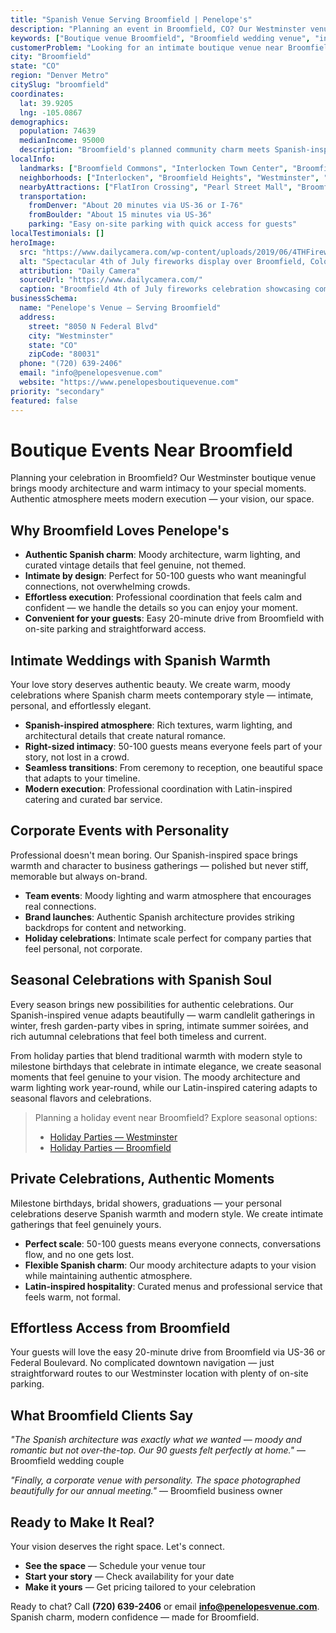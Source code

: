 ```yaml
---
title: "Spanish Venue Serving Broomfield | Penelope's"
description: "Planning an event in Broomfield, CO? Our Westminster venue offers moody Spanish architecture and intimate spaces for 50-100 guests. Authentic atmosphere."
keywords: ["Boutique venue Broomfield", "Broomfield wedding venue", "intimate event space Broomfield CO", "moody venue near Broomfield", "50-100 guest venue Broomfield", "Westminster venue serving Broomfield"]
customerProblem: "Looking for an intimate boutique venue near Broomfield with authentic atmosphere and modern execution for 50-100 guests?"
city: "Broomfield"
state: "CO"
region: "Denver Metro"
citySlug: "broomfield"
coordinates:
  lat: 39.9205
  lng: -105.0867
demographics:
  population: 74639
  medianIncome: 95000
  description: "Broomfield's planned community charm meets Spanish-inspired intimacy—perfect for authentic weddings, celebrations, and meaningful corporate moments."
localInfo:
  landmarks: ["Broomfield Commons", "Interlocken Town Center", "Broomfield Amphitheater", "Wonderland Cave & Adventure Park"]
  neighborhoods: ["Interlocken", "Broomfield Heights", "Westminster", "Northwest"]
  nearbyAttractions: ["FlatIron Crossing", "Pearl Street Mall", "Broomfield Farmers Market", "Outdoor recreation"]
  transportation:
    fromDenver: "About 20 minutes via US-36 or I-76"
    fromBoulder: "About 15 minutes via US-36"
    parking: "Easy on-site parking with quick access for guests"
localTestimonials: []
heroImage:
  src: "https://www.dailycamera.com/wp-content/uploads/2019/06/4THFireworksGAP638.jpg?w=863"
  alt: "Spectacular 4th of July fireworks display over Broomfield, Colorado celebrating community spirit and patriotic festivities"
  attribution: "Daily Camera"
  sourceUrl: "https://www.dailycamera.com/"
  caption: "Broomfield 4th of July fireworks celebration showcasing community pride and festive atmosphere"
businessSchema:
  name: "Penelope's Venue – Serving Broomfield"
  address:
    street: "8050 N Federal Blvd"
    city: "Westminster"
    state: "CO"
    zipCode: "80031"
  phone: "(720) 639-2406"
  email: "info@penelopesvenue.com"
  website: "https://www.penelopesboutiquevenue.com"
priority: "secondary"
featured: false
---
```


# Boutique Events Near Broomfield

Planning your celebration in Broomfield? Our Westminster boutique venue brings moody architecture and warm intimacy to your special moments. Authentic atmosphere meets modern execution — your vision, our space.

## Why Broomfield Loves Penelope's

- **Authentic Spanish charm**: Moody architecture, warm lighting, and curated vintage details that feel genuine, not themed.
- **Intimate by design**: Perfect for 50-100 guests who want meaningful connections, not overwhelming crowds.
- **Effortless execution**: Professional coordination that feels calm and confident — we handle the details so you can enjoy your moment.
- **Convenient for your guests**: Easy 20-minute drive from Broomfield with on-site parking and straightforward access.

## Intimate Weddings with Spanish Warmth

Your love story deserves authentic beauty. We create warm, moody celebrations where Spanish charm meets contemporary style — intimate, personal, and effortlessly elegant.

- **Spanish-inspired atmosphere**: Rich textures, warm lighting, and architectural details that create natural romance.
- **Right-sized intimacy**: 50-100 guests means everyone feels part of your story, not lost in a crowd.
- **Seamless transitions**: From ceremony to reception, one beautiful space that adapts to your timeline.
- **Modern execution**: Professional coordination with Latin-inspired catering and curated bar service.

## Corporate Events with Personality

Professional doesn't mean boring. Our Spanish-inspired space brings warmth and character to business gatherings — polished but never stiff, memorable but always on-brand.

- **Team events**: Moody lighting and warm atmosphere that encourages real connections.
- **Brand launches**: Authentic Spanish architecture provides striking backdrops for content and networking.
- **Holiday celebrations**: Intimate scale perfect for company parties that feel personal, not corporate.

## Seasonal Celebrations with Spanish Soul

Every season brings new possibilities for authentic celebrations. Our Spanish-inspired venue adapts beautifully — warm candlelit gatherings in winter, fresh garden-party vibes in spring, intimate summer soirées, and rich autumnal celebrations that feel both timeless and current.

From holiday parties that blend traditional warmth with modern style to milestone birthdays that celebrate in intimate elegance, we create seasonal moments that feel genuine to your vision. The moody architecture and warm lighting work year-round, while our Latin-inspired catering adapts to seasonal flavors and celebrations.

> Planning a holiday event near Broomfield? Explore seasonal options:
>
> - [Holiday Parties — Westminster](/seasonal/holiday/)
> - [Holiday Parties — Broomfield](/seasonal/holiday/broomfield/)

## Private Celebrations, Authentic Moments

Milestone birthdays, bridal showers, graduations — your personal celebrations deserve Spanish warmth and modern style. We create intimate gatherings that feel genuinely yours.

- **Perfect scale**: 50-100 guests means everyone connects, conversations flow, and no one gets lost.
- **Flexible Spanish charm**: Our moody architecture adapts to your vision while maintaining authentic atmosphere.
- **Latin-inspired hospitality**: Curated menus and professional service that feels warm, not formal.

## Effortless Access from Broomfield

Your guests will love the easy 20-minute drive from Broomfield via US-36 or Federal Boulevard. No complicated downtown navigation — just straightforward routes to our Westminster location with plenty of on-site parking.

## What Broomfield Clients Say

*"The Spanish architecture was exactly what we wanted — moody and romantic but not over-the-top. Our 90 guests felt perfectly at home."* — Broomfield wedding couple

*"Finally, a corporate venue with personality. The space photographed beautifully for our annual meeting."* — Broomfield business owner

## Ready to Make It Real?

Your vision deserves the right space. Let's connect.

- **See the space** — Schedule your venue tour
- **Start your story** — Check availability for your date  
- **Make it yours** — Get pricing tailored to your celebration

Ready to chat? Call **(720) 639-2406** or email **info@penelopesvenue.com**. Spanish charm, modern confidence — made for Broomfield.
